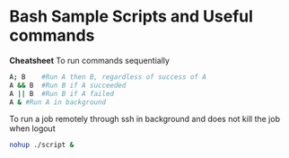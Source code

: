 # Bash Sample Scripts and Useful commands

**Cheatsheet**
To run commands sequentially
```Bash
A; B	#Run A then B, regardless of success of A
A && B	#Run B if A succeeded
A || B  #Run B if A failed
A &	#Run A in background
```
To run a job remotely through ssh in background
and does not kill the job when logout
```Bash
nohup ./script &
```


